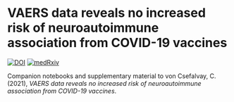 # VAERS data reveals no increased risk of neuroautoimmune association from COVID-19 vaccines

[![DOI](https://zenodo.org/badge/376170871.svg)](https://zenodo.org/badge/latestdoi/376170871) [![medRxiv](https://img.shields.io/badge/medRxiv-10.1101%2F2021.06.13.21258851-9cf)](https://www.medrxiv.org/content/10.1101/2021.06.13.21258851)

Companion notebooks and supplementary material to von Csefalvay, C. (2021), _VAERS data reveals no increased risk of neuroautoimmune association from COVID-19 vaccines_.
